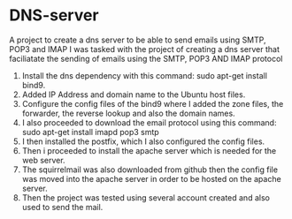 # DNS-server
A project to create a dns server to be able to send emails using SMTP, POP3 and IMAP
I was tasked with the project of creating a dns server that faciliatate the sending of emails using the SMTP, POP3 AND IMAP protocol
1. Install the dns dependency with this command: sudo apt-get install bind9.
2. Added IP Address and domain name to the Ubuntu host files.
3. Configure the config files of the bind9 where I added the zone files, the forwarder, the reverse lookup and also the domain names.
4. I also proceeded to download the email protocol using this command: sudo apt-get install imapd pop3 smtp
5. I then installed the postfix, which I also configured the config files.
6. Then i proceeded to install the apache server which is needed for the web server.
7. The squirrelmail was also downloaded from github then the config file was moved into the apache server in order to be hosted on the apache server.
8. Then the project was tested using several account created and also used to send the mail.
